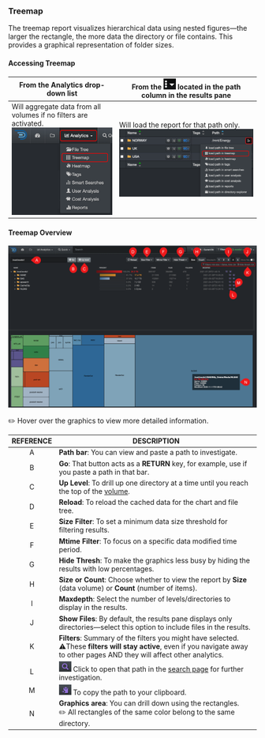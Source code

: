 <p id="treemap"></p>


### Treemap

The treemap report visualizes hierarchical data using nested figures—the larger the rectangle, the more data the directory or file contains. This provides a graphical representation of folder sizes.

#### Accessing Treemap

| From the **Analytics** drop-down list | From the <img src="images/icon_more.png" width="25"> located in the path column in the results pane |
| --- | --- |
| Will aggregate data from all volumes if no filters are activated.<br> <img src="images/analytics_select_treemap.png" width="300"> | Will load the report for that path only.<br><img src="images/image_analytics_access_via_results_pane_treemap.png" width="600"> |



#### Treemap Overview

![Image: Treemap Report Overview](images/analytics_treemap_2025.png)

✏️ Hover over the graphics to view more detailed information.


| REFERENCE | DESCRIPTION |
| :---: | --- |
| A | **Path bar**: You can view and paste a path to investigate. |
| B | **Go**: That button acts as a  **RETURN**  key, for example, use if you paste a path in that bar. |
| C | **Up Level**: To drill up one directory at a time until you reach the top of the [volume](#volume). |
| D | **Reload**: To reload the cached data for the chart and file tree.
| E | **Size Filter**: To set a minimum data size threshold for filtering results. |
| F | **Mtime Filter**: To focus on a specific data modified time period. |
| G | **Hide Thresh**: To make the graphics less busy by hiding the results with low percentages. |
| H | **Size or Count**: Choose whether to view the report by **Size** (data volume) or **Count** (number of items). |
| I | **Maxdepth**: Select the number of levels/directories to display in the results. |
| J | **Show Files**: By default, the results pane displays only directories—select this option to include files in the results. |
| K | **Filters**: Summary of the filters you might have selected.<br>⚠️These **filters will stay active**, even if you navigate away to other pages AND they will affect other analytics. |
| L | <img src="images/icon_magnifying_glass.png" width="25"> Click to open that path in the [search page](#search_page) for further investigation. |
| M | <img src="images/icon_clipboard_purple.png" width="25"> To copy the path to your clipboard. |
| N | **Graphics area**: You can drill down using the rectangles.<br>✏️ All rectangles of the same color belong to the same directory. |
